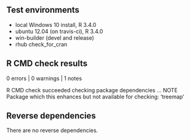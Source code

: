 ## Test environments
* local Windows 10 install, R 3.4.0
* ubuntu 12.04 (on travis-ci), R 3.4.0
* win-builder (devel and release)
* rhub check_for_cran

## R CMD check results

0 errors | 0 warnings | 1 notes

R CMD check succeeded
checking package dependencies ... NOTE
Package which this enhances but not available for checking: ‘treemap’

## Reverse dependencies

There are no reverse dependencies.

